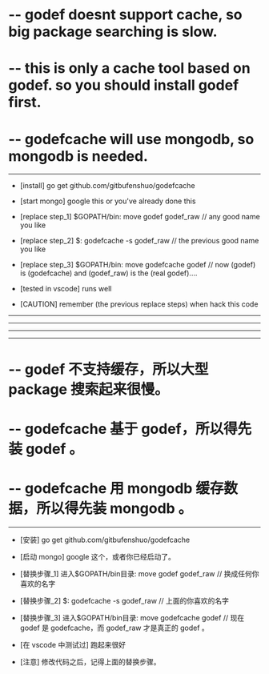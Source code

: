 # -- godef doesnt support cache, so big package searching is slow.
# -- this is only a cache tool based on godef. so you should install godef first.
# -- godefcache will use mongodb, so mongodb is needed.

----

- [install] go get github.com/gitbufenshuo/godefcache

- [start mongo] google this or you've already done this

- [replace step\_1] $GOPATH/bin: move godef godef_raw // any good name you like

- [replace step\_2] $: godefcache -s godef_raw    // the previous good name you like

- [replace step\_3] $GOPATH/bin: move godefcache godef // now (godef) is (godefcache) and (godef_raw) is the (real godef)....

- [tested in vscode] runs well
- [CAUTION] remember (the previous replace steps) when hack this code
----
----
----
----

# -- godef 不支持缓存，所以大型 package 搜索起来很慢。
# -- godefcache 基于 godef，所以得先装 godef 。
# -- godefcache 用 mongodb 缓存数据，所以得先装 mongodb 。

----

- [安装] go get github.com/gitbufenshuo/godefcache

- [启动 mongo] google 这个，或者你已经启动了。

- [替换步骤\_1] 进入$GOPATH/bin目录: move godef godef_raw // 换成任何你喜欢的名字

- [替换步骤\_2] $: godefcache -s godef_raw    // 上面的你喜欢的名字

- [替换步骤\_3] 进入$GOPATH/bin目录: move godefcache godef // 现在 godef 是 godefcache，而 godef_raw 才是真正的 godef 。

- [在 vscode 中测试过] 跑起来很好

- [注意] 修改代码之后，记得上面的替换步骤。
